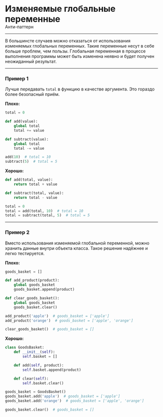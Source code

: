 
<div>
    <h1 style="margin: 0;">Изменяемые глобальные переменные</h1>
    <p style="margin: 0;">Анти-паттерн</p>
</div>

***

В большинсте случаев можно отказаться от использования изменяемых глобальных переменных. Такие переменные несут в себе больше проблем, чем пользы.
Глобальная переменная в процессе выполнения программы может быть изменена неявно и будет получен неожиданный результат.

***

### Пример 1

Лучше передавать `total` в функцию в качестве аргумента. Это гораздо более безопасный приём.

**Плохо:**
```python
total = 0

def add(value):
    global total
    total += value

def subtract(value):
    global total
    total -= value

add(10)  # total = 10
subtract(5)  # total = 5
```
**Хорошо:**
```python
def add(total, value):
    return total + value

def subtract(total, value):
    return total - value

total = 0
total = add(total, 10)  # total = 10
total = subtract(total, 5)  # total = 5
```
***

### Пример 2

Вместо использования изменяемой глобальной переменной, можно хранить данные внутри объекта класса. Такое решение надёжнее и легко тестируется.

**Плохо:**
```python
goods_basket = []

def add_product(product):
    global goods_basket
    goods_basket.append(product)

def clear_goods_basket():
    global goods_basket
    goods_basket.clear()

add_product('apple')  # goods_basket = ['apple']
add_product('orange')  # goods_basket = ['apple', 'orange']

clear_goods_basket()  # goods_basket = []
```
**Хорошо:**
```python
class GoodsBasket:
    def __init__(self):
        self.basket = []

    def add(self, product):
        self.basket.append(product)

    def clear(self):
        self.basket.clear()

goods_basket = GoodsBasket()
goods_basket.add('apple')  # goods_basket = ['apple']
goods_basket.add('orange')  # goods_basket = ['apple', 'orange']

goods_basket.clear()  # goods_basket = []
```

